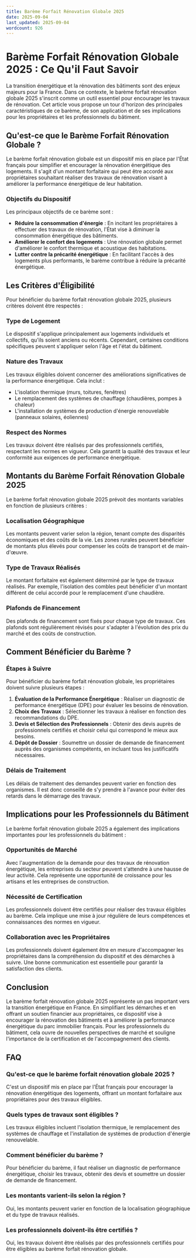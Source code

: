 ```yaml
---
title: Barème Forfait Rénovation Globale 2025
date: 2025-09-04
last_updated: 2025-09-04
wordcount: 926
---
```


# Barème Forfait Rénovation Globale 2025 : Ce Qu'il Faut Savoir

La transition énergétique et la rénovation des bâtiments sont des enjeux majeurs pour la France. Dans ce contexte, le barème forfait rénovation globale 2025 s'inscrit comme un outil essentiel pour encourager les travaux de rénovation. Cet article vous propose un tour d'horizon des principales caractéristiques de ce barème, de son application et de ses implications pour les propriétaires et les professionnels du bâtiment.

## Qu'est-ce que le Barème Forfait Rénovation Globale ?

Le barème forfait rénovation globale est un dispositif mis en place par l'État français pour simplifier et encourager la rénovation énergétique des logements. Il s'agit d'un montant forfaitaire qui peut être accordé aux propriétaires souhaitant réaliser des travaux de rénovation visant à améliorer la performance énergétique de leur habitation.

### Objectifs du Dispositif

Les principaux objectifs de ce barème sont :

- **Réduire la consommation d'énergie** : En incitant les propriétaires à effectuer des travaux de rénovation, l'État vise à diminuer la consommation énergétique des bâtiments.
- **Améliorer le confort des logements** : Une rénovation globale permet d'améliorer le confort thermique et acoustique des habitations.
- **Lutter contre la précarité énergétique** : En facilitant l'accès à des logements plus performants, le barème contribue à réduire la précarité énergétique.

## Les Critères d'Éligibilité

Pour bénéficier du barème forfait rénovation globale 2025, plusieurs critères doivent être respectés :

### Type de Logement

Le dispositif s'applique principalement aux logements individuels et collectifs, qu'ils soient anciens ou récents. Cependant, certaines conditions spécifiques peuvent s'appliquer selon l'âge et l'état du bâtiment.

### Nature des Travaux

Les travaux éligibles doivent concerner des améliorations significatives de la performance énergétique. Cela inclut :

- L'isolation thermique (murs, toitures, fenêtres)
- Le remplacement des systèmes de chauffage (chaudières, pompes à chaleur)
- L'installation de systèmes de production d'énergie renouvelable (panneaux solaires, éoliennes)

### Respect des Normes

Les travaux doivent être réalisés par des professionnels certifiés, respectant les normes en vigueur. Cela garantit la qualité des travaux et leur conformité aux exigences de performance énergétique.

## Montants du Barème Forfait Rénovation Globale 2025

Le barème forfait rénovation globale 2025 prévoit des montants variables en fonction de plusieurs critères :

### Localisation Géographique

Les montants peuvent varier selon la région, tenant compte des disparités économiques et des coûts de la vie. Les zones rurales peuvent bénéficier de montants plus élevés pour compenser les coûts de transport et de main-d'œuvre.

### Type de Travaux Réalisés

Le montant forfaitaire est également déterminé par le type de travaux réalisés. Par exemple, l'isolation des combles peut bénéficier d'un montant différent de celui accordé pour le remplacement d'une chaudière.

### Plafonds de Financement

Des plafonds de financement sont fixés pour chaque type de travaux. Ces plafonds sont régulièrement révisés pour s'adapter à l'évolution des prix du marché et des coûts de construction.

## Comment Bénéficier du Barème ?

### Étapes à Suivre

Pour bénéficier du barème forfait rénovation globale, les propriétaires doivent suivre plusieurs étapes :

1. **Évaluation de la Performance Énergétique** : Réaliser un diagnostic de performance énergétique (DPE) pour évaluer les besoins de rénovation.
2. **Choix des Travaux** : Sélectionner les travaux à réaliser en fonction des recommandations du DPE.
3. **Devis et Sélection des Professionnels** : Obtenir des devis auprès de professionnels certifiés et choisir celui qui correspond le mieux aux besoins.
4. **Dépôt de Dossier** : Soumettre un dossier de demande de financement auprès des organismes compétents, en incluant tous les justificatifs nécessaires.

### Délais de Traitement

Les délais de traitement des demandes peuvent varier en fonction des organismes. Il est donc conseillé de s'y prendre à l'avance pour éviter des retards dans le démarrage des travaux.

## Implications pour les Professionnels du Bâtiment

Le barème forfait rénovation globale 2025 a également des implications importantes pour les professionnels du bâtiment :

### Opportunités de Marché

Avec l'augmentation de la demande pour des travaux de rénovation énergétique, les entreprises du secteur peuvent s'attendre à une hausse de leur activité. Cela représente une opportunité de croissance pour les artisans et les entreprises de construction.

### Nécessité de Certification

Les professionnels doivent être certifiés pour réaliser des travaux éligibles au barème. Cela implique une mise à jour régulière de leurs compétences et connaissances des normes en vigueur.

### Collaboration avec les Propriétaires

Les professionnels doivent également être en mesure d'accompagner les propriétaires dans la compréhension du dispositif et des démarches à suivre. Une bonne communication est essentielle pour garantir la satisfaction des clients.

## Conclusion

Le barème forfait rénovation globale 2025 représente un pas important vers la transition énergétique en France. En simplifiant les démarches et en offrant un soutien financier aux propriétaires, ce dispositif vise à encourager la rénovation des bâtiments et à améliorer la performance énergétique du parc immobilier français. Pour les professionnels du bâtiment, cela ouvre de nouvelles perspectives de marché et souligne l'importance de la certification et de l'accompagnement des clients.

## FAQ

### Qu'est-ce que le barème forfait rénovation globale 2025 ?

C'est un dispositif mis en place par l'État français pour encourager la rénovation énergétique des logements, offrant un montant forfaitaire aux propriétaires pour des travaux éligibles.

### Quels types de travaux sont éligibles ?

Les travaux éligibles incluent l'isolation thermique, le remplacement des systèmes de chauffage et l'installation de systèmes de production d'énergie renouvelable.

### Comment bénéficier du barème ?

Pour bénéficier du barème, il faut réaliser un diagnostic de performance énergétique, choisir les travaux, obtenir des devis et soumettre un dossier de demande de financement.

### Les montants varient-ils selon la région ?

Oui, les montants peuvent varier en fonction de la localisation géographique et du type de travaux réalisés.

### Les professionnels doivent-ils être certifiés ?

Oui, les travaux doivent être réalisés par des professionnels certifiés pour être éligibles au barème forfait rénovation globale.
